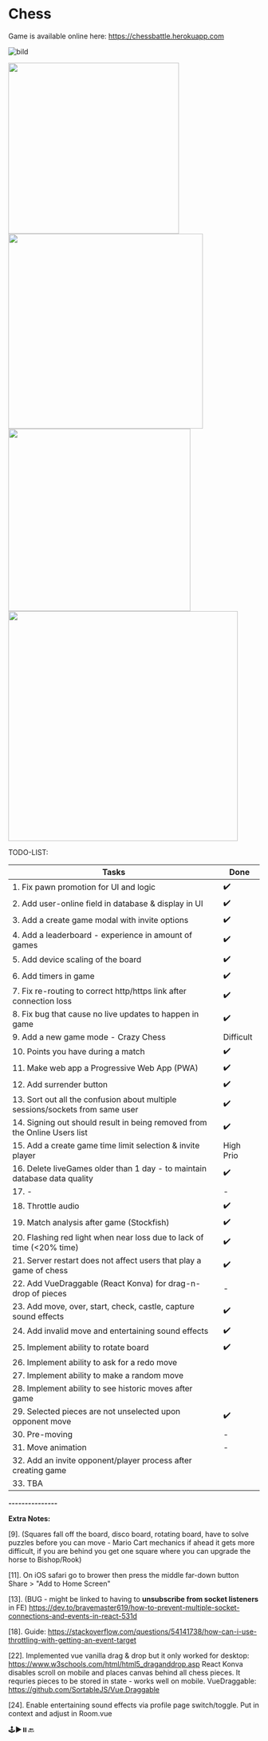 # Chess

Game is available online here: https://chessbattle.herokuapp.com

![bild](https://user-images.githubusercontent.com/42782387/134075059-34b31eac-2c56-4468-8585-f90f7980e200.png)

<p float="left">
<img src="https://user-images.githubusercontent.com/42782387/134075012-e344be22-49fc-4d95-aed9-8b064a79909a.png" width="342" />
  <img src="https://user-images.githubusercontent.com/42782387/134074848-bc23ccf3-c178-4333-b256-6e02fc0b4898.png" width="390" />
  <img src="https://user-images.githubusercontent.com/42782387/134074992-e7e3917c-96cf-4ef8-8fd6-145501b22711.png" width="365" /> 
  <img src="https://user-images.githubusercontent.com/42782387/134975449-b8f8cd94-a71d-4b41-8454-29e3197b6ab7.png" width="460" /> 
</p>

TODO-LIST:

| Tasks                                                                         | Done      |
| ----------------------------------------------------------------------------- | --------- |
| 1. Fix pawn promotion for UI and logic                                        | ✔️        |
| 2. Add user-online field in database & display in UI                          | ✔️        |
| 3. Add a create game modal with invite options                                | ✔️        |
| 4. Add a leaderboard - experience in amount of games                          | ✔️        |
| 5. Add device scaling of the board                                            | ✔️        |
| 6. Add timers in game                                                         | ✔️        |
| 7. Fix re-routing to correct http/https link after connection loss            | ✔️        |
| 8. Fix bug that cause no live updates to happen in game                       | ✔️        |
| 9. Add a new game mode - Crazy Chess                                          | Difficult |
| 10. Points you have during a match                                            | ✔️        |
| 11. Make web app a Progressive Web App (PWA)                                  | ✔️        |
| 12. Add surrender button                                                      | ✔️        |
| 13. Sort out all the confusion about multiple sessions/sockets from same user | ✔️        |
| 14. Signing out should result in being removed from the Online Users list     | ✔️        |
| 15. Add a create game time limit selection & invite player                    | High Prio |
| 16. Delete liveGames older than 1 day - to maintain database data quality     | ✔️        |
| 17. -                                                                         | -         |
| 18. Throttle audio                                                            | ✔️        |
| 19. Match analysis after game (Stockfish)                                     | ✔️        |
| 20. Flashing red light when near loss due to lack of time (<20% time)         | ✔️        |
| 21. Server restart does not affect users that play a game of chess            | ✔️        |
| 22. Add VueDraggable (React Konva) for drag-n-drop of pieces                  | -         |
| 23. Add move, over, start, check, castle, capture sound effects               | ✔️        |
| 24. Add invalid move and entertaining sound effects                           | ✔️        |
| 25. Implement ability to rotate board                                         | ✔️        |
| 26. Implement ability to ask for a redo move                                  |           |
| 27. Implement ability to make a random move                                   |           |
| 28. Implement ability to see historic moves after game                        |           |
| 29. Selected pieces are not unselected upon opponent move                     | ✔️        |
| 30. Pre-moving                                                                | -         |
| 31. Move animation                                                            | -         |
| 32. Add an invite opponent/player process after creating game                 |           |
| 33. TBA                                                                       |           |

**_---------------_**

**Extra Notes:**

[9]. (Squares fall off the board, disco board, rotating board, have to solve puzzles before you can
move - Mario Cart mechanics if ahead it gets more difficult, if you are behind you get one square
where you can upgrade the horse to Bishop/Rook)

[11]. On iOS safari go to brower then press the middle far-down button Share > "Add to Home Screen"

[13]. (BUG - might be linked to having to **unsubscribe from socket listeners** in FE)
https://dev.to/bravemaster619/how-to-prevent-multiple-socket-connections-and-events-in-react-531d

[18]. Guide:
https://stackoverflow.com/questions/54141738/how-can-i-use-throttling-with-getting-an-event-target

[22]. Implemented vue vanilla drag & drop but it only worked for desktop:
https://www.w3schools.com/html/html5_draganddrop.asp React Konva disables scroll on mobile and
places canvas behind all chess pieces. It requries pieces to be stored in state - works well on
mobile. VueDraggable: https://github.com/SortableJS/Vue.Draggable

[24]. Enable entertaining sound effects via profile page switch/toggle. Put in context and adjust
in Room.vue

🕹️▶️⏸️🔙
